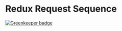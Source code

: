 # Redux Request Sequence

[![Greenkeeper badge](https://badges.greenkeeper.io/openlattice/redux-reqseq.svg)](https://greenkeeper.io/)
